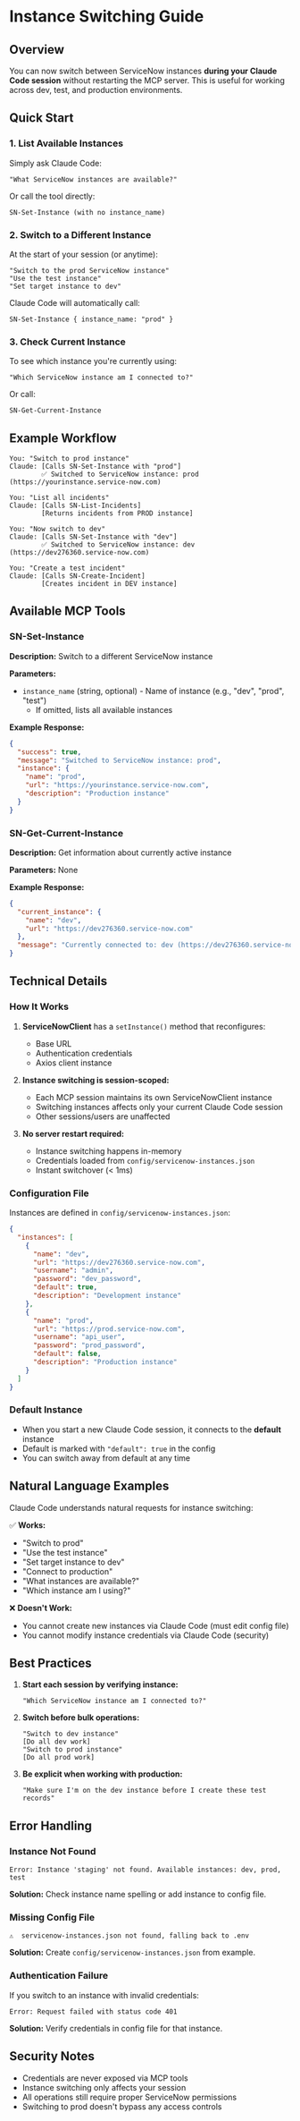 # Instance Switching Guide

## Overview

You can now switch between ServiceNow instances **during your Claude Code session** without restarting the MCP server. This is useful for working across dev, test, and production environments.

## Quick Start

### 1. List Available Instances

Simply ask Claude Code:
```
"What ServiceNow instances are available?"
```

Or call the tool directly:
```
SN-Set-Instance (with no instance_name)
```

### 2. Switch to a Different Instance

At the start of your session (or anytime):
```
"Switch to the prod ServiceNow instance"
"Use the test instance"
"Set target instance to dev"
```

Claude Code will automatically call:
```
SN-Set-Instance { instance_name: "prod" }
```

### 3. Check Current Instance

To see which instance you're currently using:
```
"Which ServiceNow instance am I connected to?"
```

Or call:
```
SN-Get-Current-Instance
```

## Example Workflow

```
You: "Switch to prod instance"
Claude: [Calls SN-Set-Instance with "prod"]
        ✅ Switched to ServiceNow instance: prod (https://yourinstance.service-now.com)

You: "List all incidents"
Claude: [Calls SN-List-Incidents]
        [Returns incidents from PROD instance]

You: "Now switch to dev"
Claude: [Calls SN-Set-Instance with "dev"]
        ✅ Switched to ServiceNow instance: dev (https://dev276360.service-now.com)

You: "Create a test incident"
Claude: [Calls SN-Create-Incident]
        [Creates incident in DEV instance]
```

## Available MCP Tools

### SN-Set-Instance
**Description:** Switch to a different ServiceNow instance

**Parameters:**
- `instance_name` (string, optional) - Name of instance (e.g., "dev", "prod", "test")
  - If omitted, lists all available instances

**Example Response:**
```json
{
  "success": true,
  "message": "Switched to ServiceNow instance: prod",
  "instance": {
    "name": "prod",
    "url": "https://yourinstance.service-now.com",
    "description": "Production instance"
  }
}
```

### SN-Get-Current-Instance
**Description:** Get information about currently active instance

**Parameters:** None

**Example Response:**
```json
{
  "current_instance": {
    "name": "dev",
    "url": "https://dev276360.service-now.com"
  },
  "message": "Currently connected to: dev (https://dev276360.service-now.com)"
}
```

## Technical Details

### How It Works

1. **ServiceNowClient** has a `setInstance()` method that reconfigures:
   - Base URL
   - Authentication credentials
   - Axios client instance

2. **Instance switching is session-scoped:**
   - Each MCP session maintains its own ServiceNowClient instance
   - Switching instances affects only your current Claude Code session
   - Other sessions/users are unaffected

3. **No server restart required:**
   - Instance switching happens in-memory
   - Credentials loaded from `config/servicenow-instances.json`
   - Instant switchover (< 1ms)

### Configuration File

Instances are defined in `config/servicenow-instances.json`:

```json
{
  "instances": [
    {
      "name": "dev",
      "url": "https://dev276360.service-now.com",
      "username": "admin",
      "password": "dev_password",
      "default": true,
      "description": "Development instance"
    },
    {
      "name": "prod",
      "url": "https://prod.service-now.com",
      "username": "api_user",
      "password": "prod_password",
      "default": false,
      "description": "Production instance"
    }
  ]
}
```

### Default Instance

- When you start a new Claude Code session, it connects to the **default** instance
- Default is marked with `"default": true` in the config
- You can switch away from default at any time

## Natural Language Examples

Claude Code understands natural requests for instance switching:

✅ **Works:**
- "Switch to prod"
- "Use the test instance"
- "Set target instance to dev"
- "Connect to production"
- "What instances are available?"
- "Which instance am I using?"

❌ **Doesn't Work:**
- You cannot create new instances via Claude Code (must edit config file)
- You cannot modify instance credentials via Claude Code (security)

## Best Practices

1. **Start each session by verifying instance:**
   ```
   "Which ServiceNow instance am I connected to?"
   ```

2. **Switch before bulk operations:**
   ```
   "Switch to dev instance"
   [Do all dev work]
   "Switch to prod instance"
   [Do all prod work]
   ```

3. **Be explicit when working with production:**
   ```
   "Make sure I'm on the dev instance before I create these test records"
   ```

## Error Handling

### Instance Not Found
```
Error: Instance 'staging' not found. Available instances: dev, prod, test
```
**Solution:** Check instance name spelling or add instance to config file.

### Missing Config File
```
⚠️  servicenow-instances.json not found, falling back to .env
```
**Solution:** Create `config/servicenow-instances.json` from example.

### Authentication Failure
If you switch to an instance with invalid credentials:
```
Error: Request failed with status code 401
```
**Solution:** Verify credentials in config file for that instance.

## Security Notes

- Credentials are never exposed via MCP tools
- Instance switching only affects your session
- All operations still require proper ServiceNow permissions
- Switching to prod doesn't bypass any access controls